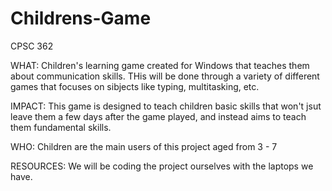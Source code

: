 # Childrens-Game
CPSC 362

WHAT:
Children's learning game created for Windows that teaches them about communication skills. THis will be done through a variety of
different games that focuses on sibjects like typing, multitasking, etc.

IMPACT:
This game is designed to teach children basic skills that won't jsut leave them a few days after the game played, and instead aims
to teach them fundamental skills.

WHO:
Children are the main users of this project aged from 3 - 7

RESOURCES:
We will be coding the project ourselves with the laptops we have.
